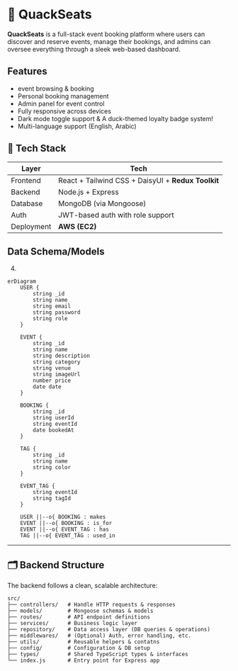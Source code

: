 # 🦆 QuackSeats

**QuackSeats** is a full-stack event booking platform where users can discover and reserve events, manage their bookings, and admins can oversee everything through a sleek web-based dashboard.

## Features

* event browsing & booking
* Personal booking management
* Admin panel for event control
* Fully responsive across devices
* Dark mode toggle support & A duck-themed loyalty badge system!
* Multi-language support (English, Arabic)

## 🧱 Tech Stack

| Layer      | Tech                                                 |
| ---------- | ---------------------------------------------------- |
| Frontend   | React + Tailwind CSS + DaisyUI + **Redux Toolkit** |
| Backend    | Node.js + Express                                    |
| Database   | MongoDB (via Mongoose)                               |
| Auth       | JWT-based auth with role support                     |
| Deployment | **AWS (EC2)**        |


## Data Schema/Models
4. 
```mermaid
erDiagram
    USER {
        string _id
        string name
        string email
        string password
        string role
    }

    EVENT {
        string _id
        string name
        string description
        string category
        string venue
        string imageUrl
        number price
        date date
    }

    BOOKING {
        string _id
        string userId
        string eventId
        date bookedAt
    }

    TAG {
        string _id
        string name
        string color
    }

    EVENT_TAG {
        string eventId
        string tagId
    }

    USER ||--o{ BOOKING : makes
    EVENT ||--o{ BOOKING : is_for
    EVENT ||--o{ EVENT_TAG : has
    TAG ||--o{ EVENT_TAG : used_in
```

---

## 🗂️ Backend Structure

The backend follows a clean, scalable architecture:

```
src/
├── controllers/   # Handle HTTP requests & responses
├── models/        # Mongoose schemas & models
├── routes/        # API endpoint definitions
├── services/      # Business logic layer
├── repository/    # Data access layer (DB queries & operations)
├── middlewares/   # (Optional) Auth, error handling, etc.
├── utils/         # Reusable helpers & contatns
├── config/        # Configuration & DB setup
├── types/         # Shared TypeScript types & interfaces
└── index.js       # Entry point for Express app
```
